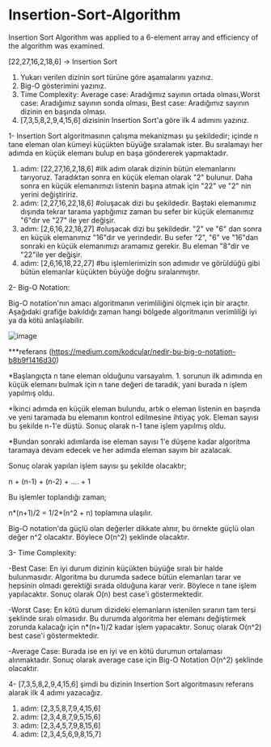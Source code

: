 # Insertion-Sort-Algorithm
Insertion Sort Algorithm was applied to a 6-element array and efficiency of the algorithm was examined.

[22,27,16,2,18,6] -> Insertion Sort

1. Yukarı verilen dizinin sort türüne göre aşamalarını yazınız.
2. Big-O gösterimini yazınız.
3. Time Complexity: Average case: Aradığımız sayının ortada olması,Worst case: Aradığımız sayının sonda olması, Best case: Aradığımız sayının dizinin en başında olması.
4. [7,3,5,8,2,9,4,15,6] dizisinin Insertion Sort'a göre ilk 4 adımını yazınız.

1- Insertion Sort algoritmasının çalışma mekanizması şu şekildedir; içinde n tane eleman olan kümeyi küçükten büyüğe sıralamak ister. Bu sıralamayı her adımda en küçük elemanı bulup en başa göndererek yapmaktadır.

1. adım: [22,27,16,2,18,6] #ilk adım olarak dizinin bütün elemanlarını tarıyoruz. Taradıktan sonra en küçük eleman olarak "2" bulunur. Daha sonra en küçük elemanımızı listenin başına atmak için "22" ve "2" nin yerini değiştiririz.
2. adım: [2,27,16,22,18,6] #oluşacak dizi bu şekildedir. Baştaki elemanımız dışında tekrar tarama yaptığımız zaman bu sefer bir küçük elemanımız "6"dır ve "27" ile yer değişir.
3. adım: [2,6,16,22,18,27] #oluşacak dizi bu şekildedir. "2" ve "6" dan sonra en küçük elemanımız "16"dır ve yerindedir. Bu sefer "2", "6" ve "16"dan sonraki en küçük elemanımızı aramamız gerekir. Bu eleman "8"dir ve "22"ile yer değişir.
4. adım: [2,6,16,18,22,27] #bu işlemlerimizin son adımıdır ve görüldüğü gibi bütün elemanlar küçükten büyüğe doğru sıralanmıştır. 
  
  
 2- Big-O Notation:
 
 Big-O notation'nın amacı algoritmanın verimliliğini ölçmek için bir araçtır. Aşağıdaki grafiğe bakıldığı zaman hangi bölgede algoritmanın verimliliği iyi ya da kötü anlaşılabilir.
 
 ![image](https://user-images.githubusercontent.com/67806354/147411124-e9bcdcc3-94ed-47ec-8bbd-7da32a4a3e15.png)
 
 ***referans (https://medium.com/kodcular/nedir-bu-big-o-notation-b8b9f1416d30)
 
 *Başlangıçta n tane eleman olduğunu varsayalım. 1. sorunun ilk adımında en küçük elemanı bulmak için n tane değeri de taradık, yani burada n işlem yapılmış oldu.
 
 *İkinci adımda en küçük eleman bulundu, artık o eleman listenin en başında ve yeni taramada bu elemanın kontrol edilmesine ihtiyaç yok. Eleman sayısı bu şekilde n-1'e düştü. Sonuç olarak n-1 tane işlem yapılmış oldu.
 
 *Bundan sonraki adımlarda ise eleman sayısı 1'e düşene kadar algoritma taramaya devam edecek ve her adımda eleman sayım bir azalacak.
 
 Sonuç olarak yapılan işlem sayısı şu şekilde olacaktır;
 
 n + (n-1) + (n-2) + .... + 1
 
 Bu işlemler toplandığı zaman;
 
 n*(n+1)/2 = 1/2*(n^2 + n)  toplamına ulaşılır.
 
 Big-O notation'da güçlü olan değerler dikkate alınır, bu örnekte güçlü olan değer n^2 olacaktır. Böylece O(n^2) şeklinde olacaktır.
 
 
 3- Time Complexity:
 
 -Best Case: En iyi durum dizinin küçükten büyüğe sıralı bir halde bulunmasıdır. Algoritma bu durumda sadece bütün elemanları tarar ve hepsinin olmadı gerektiği sırada olduğuna karar verir. Böylece n tane işlem yapılacaktır. Sonuç olarak O(n) best case'i göstermektedir.
 
 -Worst Case: En kötü durum dizideki elemanların istenilen sıranın tam tersi şeklinde sıralı olmasıdır. Bu durumda algoritma her elemanı değiştirmek zorunda kalacağı için n*(n+1)/2 kadar işlem yapacaktır. Sonuç olarak O(n^2) best case'i göstermektedir.
 
 -Average Case: Burada ise en iyi ve en kötü durumun ortalaması alınmaktadır. Sonuç olarak average case için Big-O Notation O(n^2) şeklinde olacaktır.
 
 
 4- [7,3,5,8,2,9,4,15,6] şimdi bu dizinin Insertion Sort algoritmasını referans alarak ilk 4 adımı yazacağız.
 
 1. adım: [2,3,5,8,7,9,4,15,6] 
 2. adım: [2,3,4,8,7,9,5,15,6] 
 3. adım: [2,3,4,5,7,9,8,15,6] 
 4. adım: [2,3,4,5,6,9,8,15,7]
